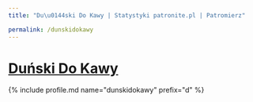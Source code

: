 ```yaml
---
title: "Du\u0144ski Do Kawy | Statystyki patronite.pl | Patromierz"

permalink: /dunskidokawy
---
```


# [Duński Do Kawy](https://patronite.pl/dunskidokawy)

{% include profile.md name="dunskidokawy" prefix="d" %}

